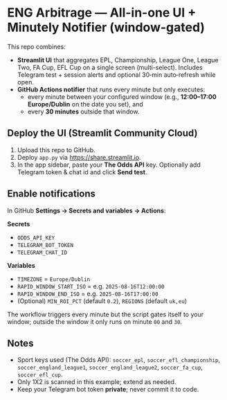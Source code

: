 
# ENG Arbitrage — All-in-one UI + Minutely Notifier (window-gated)

This repo combines:
- **Streamlit UI** that aggregates EPL, Championship, League One, League Two, FA Cup, EFL Cup on a single screen (multi-select). Includes Telegram test + session alerts and optional 30‑min auto‑refresh while open.
- **GitHub Actions notifier** that runs every minute but only executes:
  - every minute between your configured window (e.g., **12:00–17:00 Europe/Dublin** on the date you set), and
  - every **30 minutes** outside that window.

## Deploy the UI (Streamlit Community Cloud)
1. Upload this repo to GitHub.
2. Deploy `app.py` via https://share.streamlit.io.
3. In the app sidebar, paste your **The Odds API** key. Optionally add Telegram token & chat id and click **Send test**.

## Enable notifications
In GitHub **Settings → Secrets and variables → Actions**:

**Secrets**
- `ODDS_API_KEY`
- `TELEGRAM_BOT_TOKEN`
- `TELEGRAM_CHAT_ID`

**Variables**
- `TIMEZONE` = `Europe/Dublin`
- `RAPID_WINDOW_START_ISO` = e.g. `2025-08-16T12:00:00`
- `RAPID_WINDOW_END_ISO`   = e.g. `2025-08-16T17:00:00`
- (Optional) `MIN_ROI_PCT` (default `0.2`), `REGIONS` (default `uk,eu`)

The workflow triggers every minute but the script gates itself to your window; outside the window it only runs on minute `00` and `30`.

## Notes
- Sport keys used (The Odds API): `soccer_epl`, `soccer_efl_championship`, `soccer_england_league1`, `soccer_england_league2`, `soccer_fa_cup`, `soccer_efl_cup`.
- Only 1X2 is scanned in this example; extend as needed.
- Keep your Telegram bot token **private**; never commit it to code.

